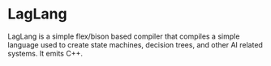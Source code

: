 # LagLang

LagLang is a simple flex/bison based compiler that compiles a simple language used to create state machines, decision trees, and other 
AI related systems.  It emits C++.
